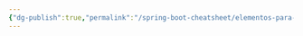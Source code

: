 ```yaml
---
{"dg-publish":true,"permalink":"/spring-boot-cheatsheet/elementos-para-desarrollo-con-spring-boot/id-es/intelli-j/"}
---
```


